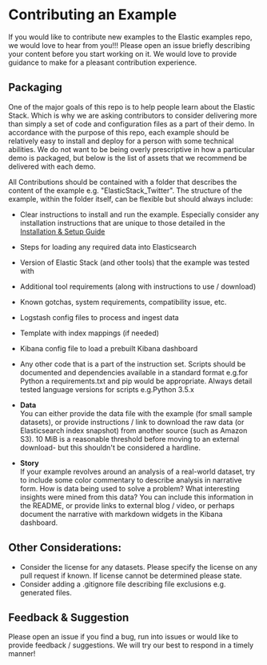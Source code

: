 # Contributing an Example

If you would like to contribute new examples to the Elastic examples repo, we would love to hear from you!!! Please open an issue briefly describing your content before you start working on it. We would love to provide guidance to make for a pleasant contribution experience.

## Packaging
One of the major goals of this repo is to help people learn about the Elastic Stack. Which is why we are asking contributors to consider delivering more than simply a set of code and configuration files as a part of their demo. In accordance with the purpose of this repo, each example should be relatively easy to install and deploy for a person with some technical abilities. We do not want to be being overly prescriptive in how a particular demo is packaged, but below is the list of assets that we recommend be delivered with each demo.

All Contributions should be contained with a folder that describes the content of the example e.g. "ElasticStack_Twitter".  The structure of the example, within the folder itself, can be flexible but should always include:

  * Clear instructions to install and run the example.  Especially consider any installation instructions that are unique to those detailed in the [Installation & Setup Guide](https://github.com/elastic/examples/blob/master/Installation%20and%20Setup.md)
  * Steps for loading any required data into Elasticsearch
  * Version of Elastic Stack (and other tools) that the example was tested with
  * Additional tool requirements (along with instructions to use / download)
  * Known gotchas, system requirements, compatibility issue, etc.
  * Logstash config files to process and ingest data
  * Template with index mappings (if needed)
  * Kibana config file to load a prebuilt Kibana dashboard
  * Any other code that is a part of the instruction set. Scripts should be documented and dependencies available in a standard format e.g.for Python a requirements.txt and pip would be appropriate. Always detail tested language versions for scripts e.g.Python 3.5.x

* **Data** <br>
  You can either provide the data file with the example (for small sample datasets), or provide instructions / link to download the raw data (or Elasticsearch index snapshot) from another source (such as Amazon S3). 10 MiB is a reasonable threshold before moving to an external download- but this shouldn't be considered a hardline.

* **Story** <br>
    If your example revolves around an analysis of a real-world dataset, try to include some color commentary to describe analysis in narrative form. How is data being used to solve a problem? What interesting insights were mined from this data? You can include this information in the README, or provide links to external blog / video, or perhaps document the narrative with markdown widgets in the Kibana dashboard.

## Other Considerations:

* Consider the license for any datasets.  Please specify the license on any pull request if known.  If license cannot be determined please state.
* Consider adding a .gitignore file describing file exclusions e.g. generated files.

## Feedback & Suggestion

Please open an issue if you find a bug, run into issues or would like to provide feedback / suggestions. We will try our best to respond in a timely manner!
